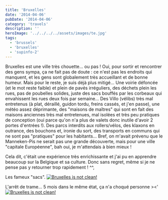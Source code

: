 ```yaml
---
title: 'Bruxelles'
date: '2014-04-06'
pubDate: '2014-04-06'
category: 'travels'
description: ''
heroImage: '../../../../assets/images/te.jpg'
tags:
  - 'brussels'
  - 'bruxelles'
  - 'supinfo-2'
---
```


Bruxelles est une ville très chouette... ou pas ! Oui, pour sortir et rencontrer des gens sympa, ça ne fait pas de doute : ce n'est pas les endroits qui manquent, et les gens sont globalement très accueillant et de bonne humeur. Mais pour le reste, je suis déjà plus mitigé... Une voirie défoncée (et le mot reste faible) et plein de pavés irréguliers, des déchets plein les rues, pas de poubelles solides, juste des sacs bouffés par les corbeaux qui envahissent les rues deux fois par semaine... Des Villo (vélibs) très mal entretenus (à plat, déraillé, guidon tordu, freins cassés, et j'en passe), une météo assez déprimante, des "maisons de maîtres" qui sont en fait des maisons anciennes très mal entretenues, mal isolées et très peu pratiques de conception (oui parce qu'on n'a plus de valets donc inutile d'avoir 2 portes d'entrées !). Des parcs interdits aux rollers/vélos, des klaxons en outrance, des bouchons et, ironie du sort, des transports en communs qui ne sont pas "pratiques" pour les habitants... Bref, on m'avait prévenu que le Manneken-Pis ne serait pas une grande découverte, mais pour une ville "capitale Européenne", bah oui, je m'attendais à bien mieux !

Cela dit, c'était une expérience très enrichissante et j'ai pu en apprendre beaucoup sur la Belgique et sa culture. Donc sans regret, même si je ne pense pas y retourner trop rapidement ! ^^,

Les fameux "sacs". [![Bruxelles is not clean!](http://malparty.fr/wp-content/uploads/2014/04/20140321_175822584_iOS-e1396801817252-764x1024.jpg)](http://malparty.fr/wp-content/uploads/2014/04/20140321_175822584_iOS.jpg)

L'arrêt de trame... 5 mois dans le même état, ça n'a choqué personne ><' [![Bruxelles is not clean!](http://malparty.fr/wp-content/uploads/2014/04/20140321_180653534_iOS-e1396801806821-764x1024.jpg)](http://malparty.fr/wp-content/uploads/2014/04/20140321_180653534_iOS.jpg)
